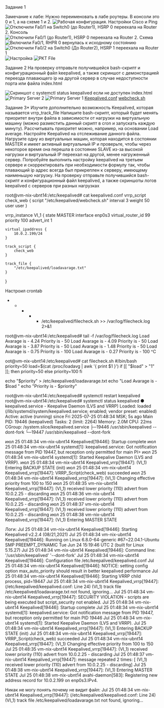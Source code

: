 Задание 1

Замечание к лабе: Нужно переименовать в лабе роутеры. В консоли это 0 и 1, а на схеме 1 и 2.
![Рабочая конфигурация. Настройки Cisco и Ping](image-1.png)
![Отключили Fa0/1 на Switch0 (до Router1), HSRP 0 переехала на Router 2. Консоль](image.png)
![Отключили Fa0/1 (до Router1), HSRP 0 переехала на Router 2. Схема](image-2.png)
![Включили Fa0/1, RHPR 0 вернулась к исходному состоянию](image-3.png)
![Отключили Fa0/2 на Switch0 (До Router2), HSRP 1 переехала на Router 1 ](image-4.png)
![Настройка](image-5.png)
![PKT File](hsrp_advanced_miniahmetovdt.pkt)

Задание 2
На проверку отправьте получившейся bash-скрипт и конфигурационный файл keepalived, а также скриншот с демонстрацией переезда плавающего ip на другой сервер в случае недоступности порта или файла index.html

![Скриншот с systemctl status keepalived если не доступен index.html](image-6.png)
![Primary Server 2](image-7.png)
![Primary Server 1](image-8.png)
[Keepalived.conf](keepalived.conf)
[webcheck.sh](webcheck.sh)

Задание 3*
Изучите дополнительно возможность Keepalived, которая называется vrrp_track_file
Напишите bash-скрипт, который будет менять приоритет внутри файла в зависимости от нагрузки на виртуальную машину (можно разместить данный скрипт в cron и запускать каждую минуту). Рассчитывать приоритет можно, например, на основании Load average.
Настройте Keepalived на отслеживание данного файла.
Нагрузите одну из виртуальных машин, которая находится в состоянии MASTER и имеет активный виртуальный IP и проверьте, чтобы через некоторое время она перешла в состояние SLAVE из-за высокой нагрузки и виртуальный IP переехал на другой, менее нагруженный сервер.
Попробуйте выполнить настройку keepalived на третьем сервере и скорректировать при необходимости формулу так, чтобы плавающий ip адрес всегда был прикреплен к серверу, имеющему наименьшую нагрузку.
На проверку отправьте получившийся bash-скрипт и конфигурационный файл keepalived, а также скриншоты логов keepalived с серверов при разных нагрузках

root@vm-nix-ubnt14:/etc/keepalived# cat keepalived.conf 
vrrp_script check_web {
    script "/etc/keepalived/webcheck.sh"
    interval 3
    weight 50
    user user
}

vrrp_instance VI_1 {
    state MASTER
    interface enp0s3
    virtual_router_id 99
    priority 100
    advert_int 1

    virtual_ipaddress {
        10.0.2.199/24
    }

    track_script {
        check_web
    }

    track_file {
        "/etc/keepalived/loadavarage.txt"
    }
}



Настроил crontab
* * * * * /etc/keepalived/filecheck.sh >> /var/log/filecheck.log 2>&1

root@vm-nix-ubnt14:/etc/keepalived# tail -f /var/log/filecheck.log
Load Avarage is - 4.24 
Priority is - 50
Load Avarage is - 4.09 
Priority is - 50
Load Avarage is - 3.87 
Priority is - 50
Load Avarage is - 1.48 
Priority is - 50
Load Avarage is - 0.75 
Priority is - 100
Load Avarage is - 0.27 
Priority is - 100
^C

oot@vm-nix-ubnt14:/etc/keepalived# cat filecheck.sh 
#/bin/bash
priority=50
load=$(cat /proc/loadavg | awk '{ print $1 }')
if [[ "$load" > "1" ]]; then
    priority=50
else
    priority=100
fi

echo "$priority" > /etc/keepalived/loadavarage.txt
echo "Load Avarage is - $load "
echo "Priority is - $priority"

root@vm-nix-ubnt14:/etc/keepalived# systemctl restart keepalived
root@vm-nix-ubnt14:/etc/keepalived# systemctl status keepalived
● keepalived.service - Keepalive Daemon (LVS and VRRP)
     Loaded: loaded (/lib/systemd/system/keepalived.service; enabled; vendor preset: enabled)
     Active: active (running) since Fri 2025-07-25 01:48:34 MSK; 5s ago
   Main PID: 19446 (keepalived)
      Tasks: 2 (limit: 2264)
     Memory: 2.0M
        CPU: 22ms
     CGroup: /system.slice/keepalived.service
             ├─19446 /usr/sbin/keepalived --dont-fork
             └─19447 /usr/sbin/keepalived --dont-fork

июл 25 01:48:34 vm-nix-ubnt14 Keepalived[19446]: Startup complete
июл 25 01:48:34 vm-nix-ubnt14 systemd[1]: keepalived.service: Got notification message from PID 19447, but reception only permitted for main PI>
июл 25 01:48:34 vm-nix-ubnt14 systemd[1]: Started Keepalive Daemon (LVS and VRRP).
июл 25 01:48:34 vm-nix-ubnt14 Keepalived_vrrp[19447]: (VI_1) Entering BACKUP STATE (init)
июл 25 01:48:34 vm-nix-ubnt14 Keepalived_vrrp[19447]: VRRP_Script(check_web) succeeded
июл 25 01:48:34 vm-nix-ubnt14 Keepalived_vrrp[19447]: (VI_1) Changing effective priority from 100 to 150
июл 25 01:48:35 vm-nix-ubnt14 Keepalived_vrrp[19447]: (VI_1) received lower priority (110) advert from 10.0.2.25 - discarding
июл 25 01:48:36 vm-nix-ubnt14 Keepalived_vrrp[19447]: (VI_1) received lower priority (110) advert from 10.0.2.25 - discarding
июл 25 01:48:37 vm-nix-ubnt14 Keepalived_vrrp[19447]: (VI_1) received lower priority (110) advert from 10.0.2.25 - discarding
июл 25 01:48:38 vm-nix-ubnt14 Keepalived_vrrp[19447]: (VI_1) Entering MASTER STATE

Логи:
Jul 25 01:48:34 vm-nix-ubnt14 Keepalived[19446]: Starting Keepalived v2.2.4 (08/21,2021)
Jul 25 01:48:34 vm-nix-ubnt14 Keepalived[19446]: Running on Linux 6.8.0-64-generic #67~22.04.1-Ubuntu SMP PREEMPT_DYNAMIC Tue Jun 24 15:19:46 UTC 2 (built for Linux 5.15.27)
Jul 25 01:48:34 vm-nix-ubnt14 Keepalived[19446]: Command line: '/usr/sbin/keepalived' '--dont-fork'
Jul 25 01:48:34 vm-nix-ubnt14 Keepalived[19446]: Configuration file /etc/keepalived/keepalived.conf
Jul 25 01:48:34 vm-nix-ubnt14 Keepalived[19446]: NOTICE: setting config option max_auto_priority should result in better keepalived performance
Jul 25 01:48:34 vm-nix-ubnt14 Keepalived[19446]: Starting VRRP child process, pid=19447
Jul 25 01:48:34 vm-nix-ubnt14 Keepalived_vrrp[19447]: (/etc/keepalived/keepalived.conf: Line 24) (VI_1) track file /etc/keepalived/loadavarage.txt not found, ignoring...
Jul 25 01:48:34 vm-nix-ubnt14 Keepalived_vrrp[19447]: SECURITY VIOLATION - scripts are being executed but script_security not enabled.
Jul 25 01:48:34 vm-nix-ubnt14 Keepalived[19446]: Startup complete
Jul 25 01:48:34 vm-nix-ubnt14 systemd[1]: keepalived.service: Got notification message from PID 19447, but reception only permitted for main PID 19446
Jul 25 01:48:34 vm-nix-ubnt14 systemd[1]: Started Keepalive Daemon (LVS and VRRP).
Jul 25 01:48:34 vm-nix-ubnt14 Keepalived_vrrp[19447]: (VI_1) Entering BACKUP STATE (init)
Jul 25 01:48:34 vm-nix-ubnt14 Keepalived_vrrp[19447]: VRRP_Script(check_web) succeeded
Jul 25 01:48:34 vm-nix-ubnt14 Keepalived_vrrp[19447]: (VI_1) Changing effective priority from 100 to 150
Jul 25 01:48:35 vm-nix-ubnt14 Keepalived_vrrp[19447]: (VI_1) received lower priority (110) advert from 10.0.2.25 - discarding
Jul 25 01:48:37 vm-nix-ubnt14 Keepalived_vrrp[19447]: message repeated 2 times: [ (VI_1) received lower priority (110) advert from 10.0.2.25 - discarding]
Jul 25 01:48:38 vm-nix-ubnt14 Keepalived_vrrp[19447]: (VI_1) Entering MASTER STATE
Jul 25 01:48:38 vm-nix-ubnt14 avahi-daemon[583]: Registering new address record for 10.0.2.199 on enp0s3.IPv4.



Никак не могу понять почему не видит файл:
Jul 25 01:48:34 vm-nix-ubnt14 Keepalived_vrrp[19447]: (/etc/keepalived/keepalived.conf: Line 24) (VI_1) track file /etc/keepalived/loadavarage.txt not found, ignoring...


